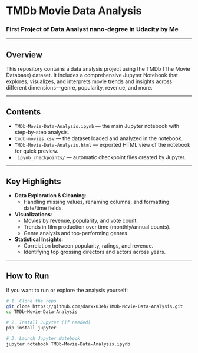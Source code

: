 # TMDb Movie Data Analysis

### First Project of Data Analyst nano-degree in Udacity by Me

---

##  Overview
This repository contains a data analysis project using the TMDb (The Movie Database) dataset. It includes a comprehensive Jupyter Notebook that explores, visualizes, and interprets movie trends and insights across different dimensions—genre, popularity, revenue, and more.

---

##  Contents
- `TMDb-Movie-Data-Analysis.ipynb` — the main Jupyter notebook with step-by-step analysis.
- `tmdb-movies.csv` — the dataset loaded and analyzed in the notebook.
- `TMDb-Movie-Data-Analysis.html` — exported HTML view of the notebook for quick preview.
- `.ipynb_checkpoints/` — automatic checkpoint files created by Jupyter.

---

##  Key Highlights
- **Data Exploration & Cleaning**:
  - Handling missing values, renaming columns, and formatting date/time fields.
- **Visualizations**:
  - Movies by revenue, popularity, and vote count.
  - Trends in film production over time (monthly/annual counts).
  - Genre analysis and top-performing genres.
- **Statistical Insights**:
  - Correlation between popularity, ratings, and revenue.
  - Identifying top grossing directors and actors across years.

---

##  How to Run

If you want to run or explore the analysis yourself:

```bash
# 1. Clone the repo
git clone https://github.com/darxx03eh/TMDb-Movie-Data-Analysis.git
cd TMDb-Movie-Data-Analysis

# 2. Install Jupyter (if needed)
pip install jupyter

# 3. Launch Jupyter Notebook
jupyter notebook TMDb-Movie-Data-Analysis.ipynb
